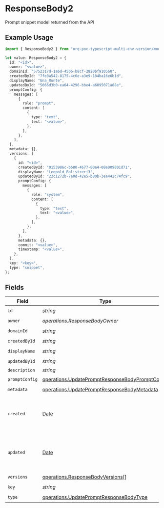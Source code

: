 # ResponseBody2

Prompt snippet model returned from the API

## Example Usage

```typescript
import { ResponseBody2 } from "orq-poc-typescript-multi-env-version/models/operations";

let value: ResponseBody2 = {
  id: "<id>",
  owner: "<value>",
  domainId: "5752317d-1a6d-45b6-b8cf-2820bf910560",
  createdById: "7fe8a542-8175-4c6e-a3e9-184ba16e6b1d",
  displayName: "Una_Runte",
  updatedById: "5066d3b0-ea64-4296-bbe4-a6095071a88e",
  promptConfig: {
    messages: [
      {
        role: "prompt",
        content: [
          {
            type: "text",
            text: "<value>",
          },
        ],
      },
    ],
  },
  metadata: {},
  versions: [
    {
      id: "<id>",
      createdById: "0153986c-bb80-4677-80a4-08e009801d71",
      displayName: "Leopold_Balistreri3",
      updatedById: "22c1272b-7e0d-42e5-b80b-3ea442c74fc9",
      promptConfig: {
        messages: [
          {
            role: "system",
            content: [
              {
                type: "text",
                text: "<value>",
              },
            ],
          },
        ],
      },
      metadata: {},
      commit: "<value>",
      timestamp: "<value>",
    },
  ],
  key: "<key>",
  type: "snippet",
};
```

## Fields

| Field                                                                                                              | Type                                                                                                               | Required                                                                                                           | Description                                                                                                        |
| ------------------------------------------------------------------------------------------------------------------ | ------------------------------------------------------------------------------------------------------------------ | ------------------------------------------------------------------------------------------------------------------ | ------------------------------------------------------------------------------------------------------------------ |
| `id`                                                                                                               | *string*                                                                                                           | :heavy_check_mark:                                                                                                 | N/A                                                                                                                |
| `owner`                                                                                                            | *operations.ResponseBodyOwner*                                                                                     | :heavy_check_mark:                                                                                                 | N/A                                                                                                                |
| `domainId`                                                                                                         | *string*                                                                                                           | :heavy_check_mark:                                                                                                 | N/A                                                                                                                |
| `createdById`                                                                                                      | *string*                                                                                                           | :heavy_check_mark:                                                                                                 | N/A                                                                                                                |
| `displayName`                                                                                                      | *string*                                                                                                           | :heavy_check_mark:                                                                                                 | N/A                                                                                                                |
| `updatedById`                                                                                                      | *string*                                                                                                           | :heavy_check_mark:                                                                                                 | N/A                                                                                                                |
| `description`                                                                                                      | *string*                                                                                                           | :heavy_minus_sign:                                                                                                 | N/A                                                                                                                |
| `promptConfig`                                                                                                     | [operations.UpdatePromptResponseBodyPromptConfig](../../models/operations/updatepromptresponsebodypromptconfig.md) | :heavy_check_mark:                                                                                                 | N/A                                                                                                                |
| `metadata`                                                                                                         | [operations.UpdatePromptResponseBodyMetadata](../../models/operations/updatepromptresponsebodymetadata.md)         | :heavy_check_mark:                                                                                                 | N/A                                                                                                                |
| `created`                                                                                                          | [Date](https://developer.mozilla.org/en-US/docs/Web/JavaScript/Reference/Global_Objects/Date)                      | :heavy_minus_sign:                                                                                                 | The date and time the resource was created                                                                         |
| `updated`                                                                                                          | [Date](https://developer.mozilla.org/en-US/docs/Web/JavaScript/Reference/Global_Objects/Date)                      | :heavy_minus_sign:                                                                                                 | The date and time the resource was last updated                                                                    |
| `versions`                                                                                                         | [operations.ResponseBodyVersions](../../models/operations/responsebodyversions.md)[]                               | :heavy_check_mark:                                                                                                 | N/A                                                                                                                |
| `key`                                                                                                              | *string*                                                                                                           | :heavy_check_mark:                                                                                                 | N/A                                                                                                                |
| `type`                                                                                                             | [operations.UpdatePromptResponseBodyType](../../models/operations/updatepromptresponsebodytype.md)                 | :heavy_check_mark:                                                                                                 | N/A                                                                                                                |